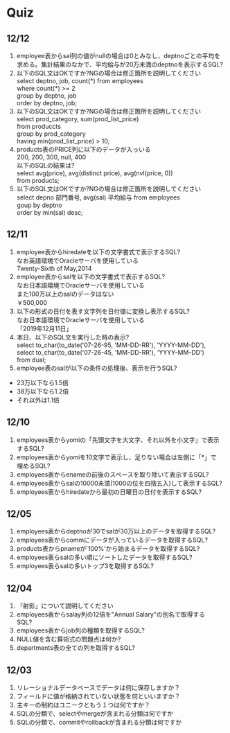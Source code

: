 # Quiz

## 12/12

1. employee表からsal列の値がnullの場合は0とみなし、deptnoごとの平均を  
求める。集計結果のなかで、平均給与が20万未満のdeptnoを表示するSQL?
1. 以下のSQL文はOKですか?NGの場合は修正箇所を説明してください  
select deptno, job, count(*) from employees  
where count(\*) >= 2  
group by deptno, job  
order by deptno, job;
1. 以下のSQL文はOKですか?NGの場合は修正箇所を説明してください  
select prod_category, sum(prod_list_price)  
from produccts  
group by prod_category  
having min(prod_list_price) > 10;
1. products表のPRICE列に以下のデータが入っいる  
200, 200, 300, null, 400  
以下のSQLの結果は?  
select avg(price), avg(distinct price), avg(nvl(price, 0))  
from products;  
1. 以下のSQL文はOKですか?NGの場合は修正箇所を説明してください  
select depno 部門番号, avg(sal) 平均給与 from employees  
goup by deptno  
order by min(sal) desc; 


## 12/11

1. employee表からhiredateを以下の文字書式で表示するSQL?  
なお英語環境でOracleサーバを使用している  
Twenty-Sixth of May,2014
1. employee表からsalを以下の文字書式で表示するSQL?  
なお日本語環境でOracleサーバを使用している  
また100万以上のsalのデータはない  
￥500,000
1. 以下の形式の日付を表す文字列を日付値に変換し表示するSQL?  
なお日本語環境でOracleサーバを使用している  
「2019年12月11日」
1. 本日、以下のSQL文を実行した時の表示?  
select to_char(to_date('07-26-95, 'MM-DD-RR'), 'YYYY-MM-DD'),  
select to_char(to_date('07-26-45, 'MM-DD-RR'), 'YYYY-MM-DD')  
from dual;
1. employee表のsalが以下の条件の処理後、表示を行うSQL?  
  - 23万以下なら1.5倍
  - 38万以下なら1.2倍
  - それ以外は1.1倍

## 12/10

1. employees表からyomiの「先頭文字を大文字、それ以外を小文字」で表示  
するSQL?
1. employees表からyomiを10文字で表示し、足りない場合は左側に「*」で  
埋めるSQL?
1. employees表からenameの前後のスペースを取り除いて表示するSQL?
1. employees表からsalの10000未満(1000の位を四捨五入)して表示するSQL?
1. employees表からhiredateから最初の日曜日の日付を表示するSQL?


## 12/05

1. employees表からdeptnoが30でsalが30万以上のデータを取得するSQL?
1. employees表からcommにデータが入っているデータを取得するSQL?
1. products表からpnameが'100%'から始まるデータを取得するSQL?
1. employees表らsalの多い順にソートしたデータを取得するSQL?
1. employees表らsalの多いトップ3を取得するSQL?

## 12/04

1. 「射影」について説明してください
1. employees表からsalay列の12倍を"Annual Salary"の別名で取得する  
SQL?
1. employees表からjob列の種類を取得するSQL?
1. NULL値を含む算術式の問題点は何か?
1. departments表の全ての列を取得するSQL?

## 12/03

1. リレーショナルデータベースでデータは何に保存しますか？
1. フィールドに値が格納されていない状態を何といいますか？
1. 主キーの制約はユニークともう１つは何ですか？
1. SQLの分類で、selectやmergeが含まれる分類は何ですか
1. SQLの分類で、commitやrollbackが含まれる分類は何ですか